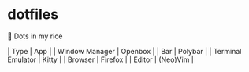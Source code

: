 # dotfiles
🍚 Dots in my rice

| Type | App |
| Window Manager | Openbox |
| Bar | Polybar |
| Terminal Emulator | Kitty |
| Browser | Firefox |
| Editor | (Neo)Vim |
